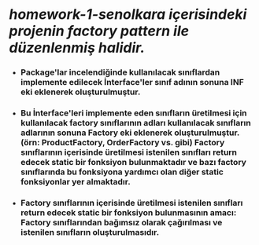 # _homework-1-senolkara içerisindeki projenin factory pattern ile düzenlenmiş halidir._

* ### Package'lar incelendiğinde kullanılacak sınıflardan implemente edilecek İnterface'ler sınıf adının sonuna INF eki eklenerek oluşturulmuştur. 
* ### Bu İnterface'leri implemente eden sınıfların üretilmesi için kullanılacak factory sınıflarının adları kullanılacak sınıfların adlarının sonuna Factory eki eklenerek oluşturulmuştur. (örn: ProductFactory, OrderFactory vs. gibi) Factory sınıflarının içerisinde üretilmesi istenilen sınıfları return edecek static bir fonksiyon bulunmaktadır ve bazı factory sınıflarında bu fonksiyona yardımcı olan diğer static fonksiyonlar yer almaktadır.
* ### Factory sınıflarının içerisinde üretilmesi istenilen sınıfları return edecek static bir fonksiyon bulunmasının amacı: Factory sınıflarından bağımsız olarak çağırılması ve istenilen sınıfların oluşturulmasıdır.

